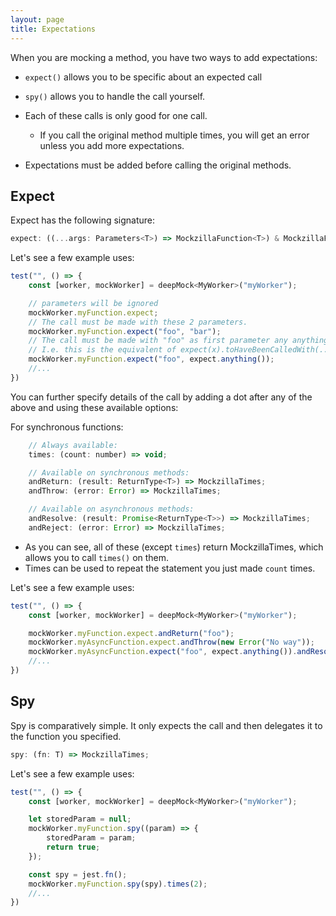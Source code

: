 ```yaml
---
layout: page
title: Expectations
---
```


When you are mocking a method, you have two ways to add expectations:
- `expect()` allows you to be specific about an expected call
- `spy()` allows you to handle the call yourself.

- Each of these calls is only good for one call.
  - If you call the original method multiple times, you will get an error unless you add more expectations.
- Expectations must be added before calling the original methods.

## Expect

Expect has the following signature:

```javascript
expect: ((...args: Parameters<T>) => MockzillaFunction<T>) & MockzillaFunction<T>;
```

Let's see a few example uses:

```javascript
test("", () => {
    const [worker, mockWorker] = deepMock<MyWorker>("myWorker");

    // parameters will be ignored
    mockWorker.myFunction.expect;
    // The call must be made with these 2 parameters.
    mockWorker.myFunction.expect("foo", "bar");
    // The call must be made with "foo" as first parameter any anything as second parameter.
    // I.e. this is the equivalent of expect(x).toHaveBeenCalledWith(...)
    mockWorker.myFunction.expect("foo", expect.anything());
    //...
})
```

You can further specify details of the call by adding a dot after any of the above and using these available options:


For synchronous functions:

```javascript
    // Always available:
    times: (count: number) => void;

    // Available on synchronous methods:
    andReturn: (result: ReturnType<T>) => MockzillaTimes;
    andThrow: (error: Error) => MockzillaTimes;

    // Available on asynchronous methods:
    andResolve: (result: Promise<ReturnType<T>>) => MockzillaTimes;
    andReject: (error: Error) => MockzillaTimes;
```

- As you can see, all of these (except `times`) return MockzillaTimes, which allows you to call `times()` on them.
- Times can be used to repeat the statement you just made `count` times.

Let's see a few example uses:

```javascript
test("", () => {
    const [worker, mockWorker] = deepMock<MyWorker>("myWorker");

    mockWorker.myFunction.expect.andReturn("foo");
    mockWorker.myAsyncFunction.expect.andThrow(new Error("No way"));
    mockWorker.myAsyncFunction.expect("foo", expect.anything()).andResolve({ foo: "bar" }).times(5);
    //...
})
```

## Spy

Spy is comparatively simple. It only expects the call and then delegates it to the function you specified.

```javascript
spy: (fn: T) => MockzillaTimes;
```

Let's see a few example uses:

```javascript
test("", () => {
    const [worker, mockWorker] = deepMock<MyWorker>("myWorker");

    let storedParam = null;
    mockWorker.myFunction.spy((param) => {
        storedParam = param;
        return true;
    });

    const spy = jest.fn();
    mockWorker.myFunction.spy(spy).times(2);
    //...
})
```
